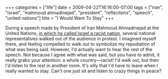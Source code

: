 +++
categories = ["life"]
date = 2009-04-22T16:16:00-07:00
tags = ["iran", "israel", "mahmoud ahmadinejad", "president", "reflections", "speech", "united nations"]
title = "I Would Want To Stay"
+++

During a speech made by President of Iran Mahmoud Ahmadinejad at the United Nations, [in which he called Israel a racist nation](https://www.nytimes.com/2009/04/21/world/21geneva.html?scp=4&sq=israel%20racist&st=cse), several national representatives walked out of the audience in protest. I imagined myself there, and feeling compelled to walk out to symbolize my repudiation of what was being said. However, I'd actually want to hear the rest of the speech. Not because I agree with what was said, but you have to admit, it really grabs your attention: a whole country&mdash;racist! I'd walk out, but then I'd listen to the rest in another room. It's silly that I'd have to leave when I really wanted to stay. Can't one just sit and listen to crazy things in peace?
